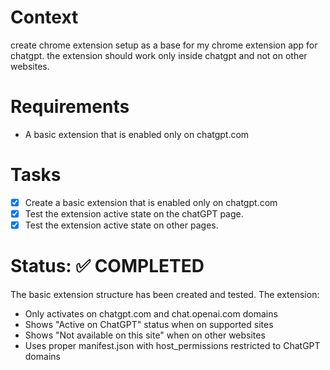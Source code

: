 # Context
create chrome extension setup as a base for my chrome extension app for chatgpt. the extension should work only inside chatgpt and not on other websites.

# Requirements
- A basic extension that is enabled only on chatgpt.com

# Tasks
- [x] Create a basic extension that is enabled only on chatgpt.com
- [x] Test the extension active state on the chatGPT page.
- [x] Test the extension active state on other pages.

# Status: ✅ COMPLETED
The basic extension structure has been created and tested. The extension:
- Only activates on chatgpt.com and chat.openai.com domains
- Shows "Active on ChatGPT" status when on supported sites
- Shows "Not available on this site" when on other websites
- Uses proper manifest.json with host_permissions restricted to ChatGPT domains